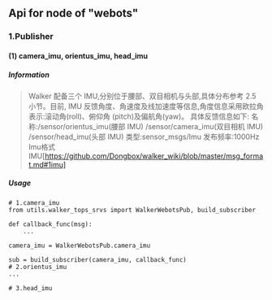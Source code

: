 ## Api for node of "webots"

### 1.Publisher
#### (1) camera_imu, orientus_imu, head_imu

##### Information
> Walker 配备三个 IMU,分别位于腰部、双目相机与头部,具体分布参考 2.5 小节。目前,
> IMU 反馈角度、角速度及线加速度等信息,角度信息采用欧拉角表示:滚动角(roll)、俯仰角
> (pitch)及偏航角(yaw)。
> 具体反馈信息如下:
> 名称:/sensor/orientus_imu(腰部 IMU)
>     /sensor/camera_imu(双目相机 IMU)
>     /sensor/head_imu(头部 IMU)
> 类型:sensor_msgs/Imu
> 发布频率:1000Hz
> Imu格式 IMU[https://github.com/Dongbox/walker_wiki/blob/master/msg_format.md#1imu]

##### Usage
```
# 1.camera_imu
from utils.walker_tops_srvs import WalkerWebotsPub, build_subscriber

def callback_func(msg):
    ...

camera_imu = WalkerWebotsPub.camera_imu

sub = build_subscriber(camera_imu, callback_func)
# 2.orientus_imu
...

# 3.head_imu
```
